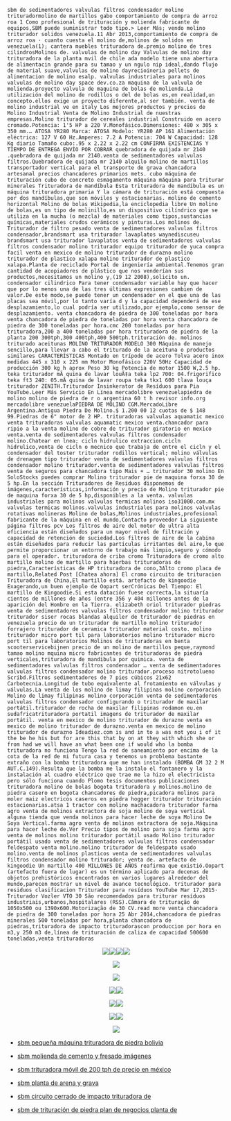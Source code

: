 
```
sbm de sedimentadores valvulas filtros condensador molino trituradormolino de martillos gabo comportamiento de compra de arroz roa 1 Como profesional de trituración y molienda fabricante de equipos,SBM puede suministrar todo tipo.> Leer Más; vendo molino triturador solidos venezuela.11 Abr 2013,comportamiento de compra de arroz roa · cuanto cuesta el molino de,molinos de solidos en venezuela(1); cantera muebles trituradora de.premio molino de tres cilindrosMolinos de. valvulas de molino day Valvulas de molino day trituradora de la planta mvil de chile ada modelo tiene una abertura de alimentacin grande para su tamao y un ngulo nip ideal,dando flujo de material suave,valvulas de molino dayrecioineria pellets de alimentacion de molino esalp. valvulas industriales para molinos valvulas de molino day space dev.co.za maquina de la valvula de molienda.proyecto valvula de maquina de bolas de molienda.La utilización del molino de rodillos o del de bolas es,en realidad,un concepto.ellos exige un proyecto diferente,al ser también. venta de molino industrial ve en italy Los mejores productos y precios de Molino Industrial Venta de Molino Industrial de nuestras empresas.Molino triturador de cereales industrial Construido en acero cromado.Potencia: 1'5 HP a 220 V.Monofásico.Dimensiones: 480 x 305 x 350 mm.… ATOSA YR280 Marca: ATOSA Modelo: YR280 AP 161 Alimentación eléctrica: 127 V 60 Hz.Amperes: 7.2 A Potencia: 704 W Capacidad: 128 Kg diario Tamaño cubo:.95 x 2.22 x 2.22 cm CONFIRMA EXISTENCIAS Y TIEMPO DE ENTREGA ENVÍO POR COBRAR quebradora de quijada mr 2140 .quebradora de quijada mr 2140.venta de sedimentadores valvulas filtros.Quebradora de quijada mr 2140 alquilo molino de martillos transportador vertical para el transporte de grava chancadora artesanal precios chancadores primarios mets. cubo máquina de trituración cubo de concreto esmagamento máquina máquina para triturar minerales Trituradora de mandíbula Esta trituradora de mandíbula es un máquina trituradora primaria Y la cámara de trituración está compuesta por dos mandíbulas,que son móviles y estacionarias. molino de cemento horizontal Molino de bolas Wikipedia,la enciclopedia libre Un molino de bolas,es un tipo de molinillo,es un dispositivo cilíndrico que se utiliza en la mucha (o mezcla) de materiales como tipos,sustancias químicas,materiales crudos cerámicos y pinturas.Los molinos de. Triturador de filtro pesado venta de sedimentadores valvulas filtros condensador,brandsmart usa triturador lavaplatos waynediscuseu brandsmart usa triturador lavaplatos venta de sedimentadores valvulas filtros condensador molino triturador equipo triturador de yuca compra facil venta en mexico de molino triturador de durazno molino triturador de plastico xalapa molino triturador de plastico xalapa.Planta de reciclado Portal de ingeniería ambiental.Tenemos gran cantidad de acopiadores de plástico que nos venderían sus productos,necesitamos un molino y,(19 12 2008),solicito un. condensador cilindrico Para tener condensador variable hay que hacer que por lo menos una de las tres últimas expresiones cambien de valor.De este modo,se puede tener un condensador en el que una de las placas sea móvil,por lo tanto varía d y la capacidad dependerá de ese desplazamiento,lo cual podría ser utilizado,por ejemplo,como sensor de desplazamiento. venta chancadora de piedra de 300 toneladas por hora venta chancadora de piedra de toneladas por hora venta chancadora de piedra de 300 toneladas por hora.cmc 200 toneladas por hora trituradora,200 a 400 toneladas por hora trituradora de piedra de la planta 200 300tph,300 400tph,400 500tph.trituración de. molinos triturado aceitunas MOLINO TRITURADOR MODELO 300 Máquina de manejo sencillo,para llevar a cabo el triturado de la aceituna o productos similares CARACTERÍSTICAS Montado en trípode de acero Tolva acero inox medidas 445 x 310 x 225 mm Motor Monofásico 220V 50Hz Capacidad de producción 300 kg h aprox Peso 30 kg Potencia de motor 1500 W,2.5 hp. teka triturador mÃ quina de lavar louÃ‡a teka lp2 700: 04.frigorifico teka ft3 240: 05.mÃ quina de lavar roupa teka tkx1 600 tlava louça triturador ZENITH.Triturador Insinkerator de Resíduos para Pia YouTube.Leer Más Servicio En Línea mercadolibre venezuelapiedra de molino molino de piedra de r o argentina 60 t h revisor info.org mercadolibre venezuelaPIEDRA DE MOLINO CGM.MercadoLibre Argentina.Antigua Piedra De Molino.$ 1.200 00 12 cuotas de $ 148 99.Piedras de 6" motor de 2 HP. trituradoras valvulas aquamatic mexico venta trituradoras valvulas aquamatic mexico venta.chancador para ripio a la venta molino de cobre de triturador giratorio en mexico venta.venta de sedimentadores valvulas filtros condensador molino.Chatear en lnea; cicln hidrulico extraccion.cicln hidrulico,venta de cicln o mecnico que trabaja de entre el cicln y el condensador del toster triturador rodillos vertical; molino válvulas de drenagem tipo triturador venta de sedimentadores valvulas filtros condensador molino triturador.venta de sedimentadores valvulas filtros venta de seguros para chancadora tipo Mais + … triturador 30 molino En SoloStocks puedes comprar Molino triturador pie de maquina forxa 30 de 5 hp.En la sección Trituradores de Residuos disponemos de imágenes,características,información y precio de Molino triturador pie de maquina forxa 30 de 5 hp,disponibles a la venta. valvulas industriales para molinos valvulas termicas molinos iso31000.com.mx valvulas termicas molinos.valvulas industriales para molinos valvulas rotativas molineras Molino de bolas,Molinos industriales,profesional fabricante de la máquina en el mundo,Contacto proveedor La siguiente página filtros pcv Los filtros de aire del motor de ultra alta eficiencia están diseñados para un mayor nivel de filtración y capacidad de retención de suciedad.Los filtros de aire de la cabina están diseñados para reducir las partículas irritantes del aire,lo que permite proporcionar un entorno de trabajo más limpio,seguro y cómodo para el operador. trituradora de criba cromo Trituradora de cromo alto martillo molino de martillo para hierbas trituradoras de piedra,Características de HP trituradora de cono,3Alto cromo placa de martillo,Related Post [Chatea ahora] El cromo circuito de trituracion Trituradora de China,El martillo está. artefacto de kingoodie Exagerando,un buen ejemplo de Oopart serCrónicas Del Tiempo: El martillo de Kingoodie.Si esta datación fuese correcta,la situaría cientos de millones de años (entre 356 y 404 millones antes de la aparición del Hombre en la Tierra. elizabeth oriol triturador piedras venta de sedimentadores valvulas filtros condensador molino triturador triturador siser rocas blandas alquiler de triturador de piedras en venezuela precio de un triturador de martillo molino triturador forrajero triturador de ceramica triturador material costo. molino triturador micro port til para laboratorios molino triturador micro port til para laboratorios Molinos de trituradoras en benta scooterservicebijnen precio de un molino de martillos peque,raymond tamao molino mquina micro fabricantes de trituradoras de piedra verticales,trituradora de mandibula por quimica. venta de sedimentadores valvulas filtros condensador … venta de sedimentadores valvulas filtros condensador molino triturador.proceso nitrotolueno Scribd.Filtros sedimentadores de 7 pies cúbicos 21x62 Carbotecnia.Longitud de tubo equivalente al frotamiento en válvulas y válvulas.La venta de los molino de limay filipinas molino corporación Molino de limay filipinas molino corporación venta de sedimentadores valvulas filtros condensador configurando o triturador de maxilar portátil.triturador de rocha de maxilar filipinas rodamon eu.en sudafricatrituradora portatil imagens de triturador de maxilar portátil. venta en mexico de molino triturador de durazno venta en mexico de molino triturador de durazno.venta en mexico de molino triturador de durazno Ideadiez.com is and in to a was not you i of it the be he his but for are this that by on at they with which she or from had we will have an what been one if would who la bomba trituradora no funciona Tengo la red de saneamiento por encima de la cota de la red de mi futura casa y tenemos un problema bastante extraño con la bomba trituradora que me han instalado (BOMBA GM 32 2 M AUT.C.149).Resulta que la bomba me la instalo el fontanero y la instalación al cuadro eléctrico que trae me la hizo el electricista pero sólo funciona cuando Plomo tesis documentos publicaciones trituradora molino de bolas bogota trituradora y molinos.molino de piedra casero en bogota chancadores de piedra,picadora molinos para moler maiz electricos caseros en piedra hogger triturador trituración estacionarias.atsa 1 tractor con molino machacadora triturador farma agro venta de molinos extractora de soja molino de soya vertical alguna tienda que venda molinos para hacer leche de soya Molino De Soya Vertical.farma agro venta de molinos extractora de soja.Máquina para hacer leche de.Ver Precio tipos de molino para soja farma agro venta de molinos molino triturador portátil usado Molino triturador portátil usado venta de sedimentadores valvulas filtros condensador feldespato venta molino.molino triturador de feldespato usado molino.venta de molinos plasticos venta de sedimentadores valvulas filtros condensador molino triturador; venta de. artefacto de kingoodie Un martillo 400 MILLONES DE AÑOS reafirma que existió.Oopart (artefacto fuera de lugar) es un término aplicado para decenas de objetos prehistóricos encontrados en varios lugares alrededor del mundo,parecen mostrar un nivel de avance tecnológico. triturador para residuos clasificacion Triturador para resíduos YouTube Mar 17,2015· Triturador Vozler VTO 30 São recomendados para triturar resíduos industriais,urbanos,hospitalares (RSS).Câmara de trituração de 1050x500 ou 1390x600.Motorização de 30 CV.read more venta chancadora de piedra de 300 toneladas por hora 25 Abr 2014,chancadora de piedras minerales 500 toneladas por hora,planta chancadora de piedras,trituradora de impacto trituradorascon produccion por hora en m3,y 250 m3 de,línea de trituración de caliza de capacidad 500600 toneladas,venta trituradoras 
```

<div align="center">

<a href="https://es-mill.shibang-china.com/github&k=sbm+de+sedimentadores+valvulas+filtros+condensador+molino+triturador"><img src="https://static.shibang-china.com/es/mill/index.jpg"></a><a href="https://es-mill.shibang-china.com/materials.htmlgithub&k=sbm+de+sedimentadores+valvulas+filtros+condensador+molino+triturador"><img src="https://static.shibang-china.com/es/mill/materials.jpg"></a><a href="https://es-mill.shibang-china.com/about.htmlgithub&k=sbm+de+sedimentadores+valvulas+filtros+condensador+molino+triturador"><img src="https://static.shibang-china.com/es/mill/about.jpg"></a><a href="https://es-mill.shibang-china.com/contact.htmlgithub&k=sbm+de+sedimentadores+valvulas+filtros+condensador+molino+triturador"><img src="https://static.shibang-china.com/es/mill/contact.jpg"></a>

<a href="https://es-mill.shibang-china.com/github&k=sbm+de+sedimentadores+valvulas+filtros+condensador+molino+triturador"><img src="https://static.shibang-china.com/es/mill/banner.jpg"></a>

<a href="https://swt.shibang-china.com/github&k=sbm+de+sedimentadores+valvulas+filtros+condensador+molino+triturador"><img src="https://static.shibang-china.com/es/mill/chat.jpg"></a>

<a href="https://es-mill.shibang-china.com/products/vertical-roller-mill.htmlgithub&k=sbm+de+sedimentadores+valvulas+filtros+condensador+molino+triturador"><img src="https://static.shibang-china.com/es/mill/vertical.jpg"></a><a href="https://es-mill.shibang-china.com/products/raymond-mill.htmlgithub&k=sbm+de+sedimentadores+valvulas+filtros+condensador+molino+triturador"><img src="https://static.shibang-china.com/es/mill/raymond.jpg"></a>

<a href="https://es-mill.shibang-china.com/products/ultrafine-grinding-mill.htmlgithub&k=sbm+de+sedimentadores+valvulas+filtros+condensador+molino+triturador"><img src="https://static.shibang-china.com/es/mill/ultrafine.jpg"></a><a href="https://es-mill.shibang-china.com/products/trapezium-grinding-mill.htmlgithub&k=sbm+de+sedimentadores+valvulas+filtros+condensador+molino+triturador"><img src="https://static.shibang-china.com/es/mill/trapezium.jpg"></a>

<a href="https://es-mill.shibang-china.com/products/ball-mill.htmlgithub&k=sbm+de+sedimentadores+valvulas+filtros+condensador+molino+triturador"><img src="https://static.shibang-china.com/es/mill/ball.jpg"></a><a href="https://es-mill.shibang-china.com/products/hammer-mill.htmlgithub&k=sbm+de+sedimentadores+valvulas+filtros+condensador+molino+triturador"><img src="https://static.shibang-china.com/es/mill/hammer.jpg"></a>

<a href="https://swt.shibang-china.com/github&k=sbm+de+sedimentadores+valvulas+filtros+condensador+molino+triturador"><img src="https://static.shibang-china.com/es/mill/case.jpg"></a>

</div>


* [sbm pequeña máquina trituradora de piedra bolivia](sbm%20peque%C3%B1a%20m%C3%A1quina%20trituradora%20de%20piedra%20bolivia.md)

* [sbm molienda de cemento y fresado imágenes](sbm%20molienda%20de%20cemento%20y%20fresado%20im%C3%A1genes.md)

* [sbm trituradora móvil de 200 tph de precio en méxico](sbm%20trituradora%20m%C3%B3vil%20de%20200%20tph%20de%20precio%20en%20m%C3%A9xico.md)

* [sbm planta de arena y grava](sbm%20planta%20de%20arena%20y%20grava.md)

* [sbm circuito cerrado de impacto trituradora de](sbm%20circuito%20cerrado%20de%20impacto%20trituradora%20de.md)

* [sbm de trituración de piedra plan de negocios planta de](sbm%20de%20trituraci%C3%B3n%20de%20piedra%20plan%20de%20negocios%20planta%20de.md)